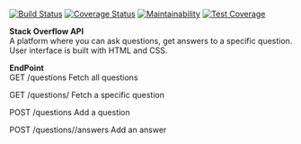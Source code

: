 [![Build Status](https://travis-ci.org/songoi/stackOverflowLite.svg?branch=api-v1)](https://travis-ci.org/songoi/stackOverflowLite) [![Coverage Status](https://coveralls.io/repos/github/songoi/stackOverflowLite/badge.svg?branch=api-v1)](https://coveralls.io/github/songoi/stackOverflowLite?branch=api-v1)    [![Maintainability](https://api.codeclimate.com/v1/badges/a99a88d28ad37a79dbf6/maintainability)](https://codeclimate.com/github/codeclimate/codeclimate/maintainability)    [![Test Coverage](https://api.codeclimate.com/v1/badges/d1f032c3c8a41327871c/test_coverage)](https://codeclimate.com/github/songoi/stackOverflowLite/test_coverage)

**Stack Overflow API**  
A platform where you can ask questions, get answers to a specific question.
User interface is built with HTML and CSS.

**EndPoint**  
GET /questions  Fetch all questions

GET /questions/<questionId> Fetch a specific question

POST /questions     Add a question

POST /questions/<questionId>/answers    Add an answer



